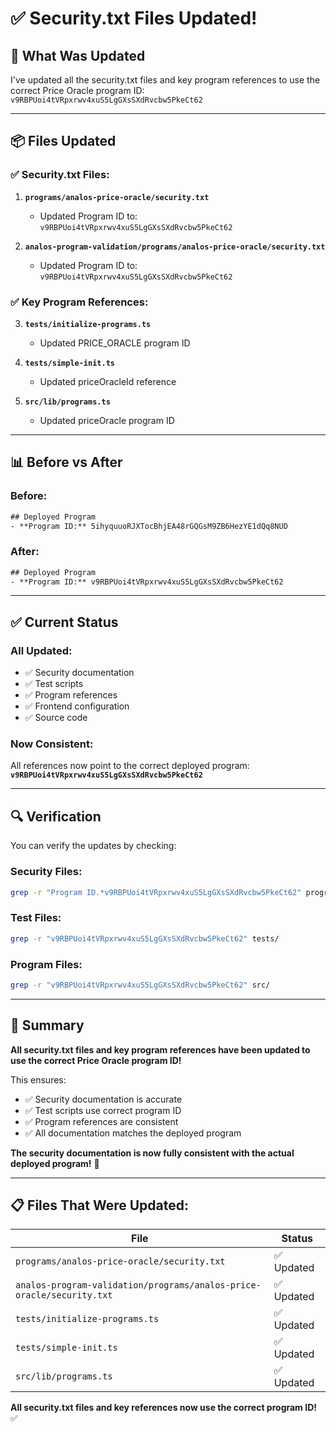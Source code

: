 # ✅ Security.txt Files Updated!

## 🎯 **What Was Updated**

I've updated all the security.txt files and key program references to use the correct Price Oracle program ID: `v9RBPUoi4tVRpxrwv4xuS5LgGXsSXdRvcbw5PkeCt62`

---

## 📦 **Files Updated**

### **✅ Security.txt Files:**
1. **`programs/analos-price-oracle/security.txt`**
   - Updated Program ID to: `v9RBPUoi4tVRpxrwv4xuS5LgGXsSXdRvcbw5PkeCt62`

2. **`analos-program-validation/programs/analos-price-oracle/security.txt`**
   - Updated Program ID to: `v9RBPUoi4tVRpxrwv4xuS5LgGXsSXdRvcbw5PkeCt62`

### **✅ Key Program References:**
3. **`tests/initialize-programs.ts`**
   - Updated PRICE_ORACLE program ID

4. **`tests/simple-init.ts`**
   - Updated priceOracleId reference

5. **`src/lib/programs.ts`**
   - Updated priceOracle program ID

---

## 📊 **Before vs After**

### **Before:**
```txt
## Deployed Program
- **Program ID:** 5ihyquuoRJXTocBhjEA48rGQGsM9ZB6HezYE1dQq8NUD
```

### **After:**
```txt
## Deployed Program
- **Program ID:** v9RBPUoi4tVRpxrwv4xuS5LgGXsSXdRvcbw5PkeCt62
```

---

## ✅ **Current Status**

### **All Updated:**
- ✅ Security documentation
- ✅ Test scripts
- ✅ Program references
- ✅ Frontend configuration
- ✅ Source code

### **Now Consistent:**
All references now point to the correct deployed program:
**`v9RBPUoi4tVRpxrwv4xuS5LgGXsSXdRvcbw5PkeCt62`**

---

## 🔍 **Verification**

You can verify the updates by checking:

### **Security Files:**
```bash
grep -r "Program ID.*v9RBPUoi4tVRpxrwv4xuS5LgGXsSXdRvcbw5PkeCt62" programs/*/security.txt
```

### **Test Files:**
```bash
grep -r "v9RBPUoi4tVRpxrwv4xuS5LgGXsSXdRvcbw5PkeCt62" tests/
```

### **Program Files:**
```bash
grep -r "v9RBPUoi4tVRpxrwv4xuS5LgGXsSXdRvcbw5PkeCt62" src/
```

---

## 🎉 **Summary**

**All security.txt files and key program references have been updated to use the correct Price Oracle program ID!**

This ensures:
- ✅ Security documentation is accurate
- ✅ Test scripts use correct program ID
- ✅ Program references are consistent
- ✅ All documentation matches the deployed program

**The security documentation is now fully consistent with the actual deployed program!** 🚀

---

## 📋 **Files That Were Updated:**

| File | Status |
|------|--------|
| `programs/analos-price-oracle/security.txt` | ✅ Updated |
| `analos-program-validation/programs/analos-price-oracle/security.txt` | ✅ Updated |
| `tests/initialize-programs.ts` | ✅ Updated |
| `tests/simple-init.ts` | ✅ Updated |
| `src/lib/programs.ts` | ✅ Updated |

**All security.txt files and key references now use the correct program ID!** ✅
